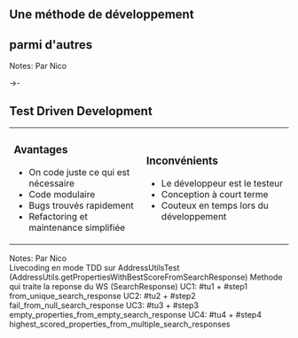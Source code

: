 ## Une méthode de développement
## parmi d'autres

Notes:
Par Nico

->-

## Test Driven Development

<table>
	<tr>
		<td>
			<h3>Avantages</h3><!-- .element: class="fragment" -->
			<ul>
				<li>On code juste ce qui est nécessaire</li><!-- .element: class="fragment" -->
				<li>Code modulaire</li><!-- .element: class="fragment" -->
				<li>Bugs trouvés rapidement</li><!-- .element: class="fragment" -->
				<li>Refactoring et maintenance simplifiée</li><!-- .element: class="fragment" -->
			</ul>
		</td>
		<td>
			<h3>Inconvénients</h3><!-- .element: class="fragment" -->
			<ul>
				<li>Le développeur est le testeur</li><!-- .element: class="fragment" -->
				<li>Conception à court terme</li><!-- .element: class="fragment" -->
				<li>Couteux en temps lors du développement</li><!-- .element: class="fragment" -->
			</ul>
	    </td>
	</tr>
</table>

Notes:
Par Nico<br>
Livecoding en mode TDD sur AddressUtilsTest (AddressUtils.getPropertiesWithBestScoreFromSearchResponse)
Methode qui traite la reponse du WS (SearchResponse)
UC1: #tu1 + #step1 from_unique_search_response
UC2: #tu2 + #step2 fail_from_null_search_response
UC3: #tu3 + #step3 empty_properties_from_empty_search_response
UC4: #tu4 + #step4 highest_scored_properties_from_multiple_search_responses
